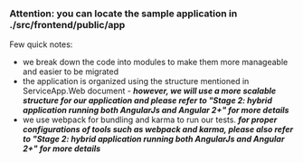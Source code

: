 ### Attention: you can locate the sample application in ./src/frontend/public/app

Few quick notes:

* we break down the code into modules to make them more manageable and easier to be migrated
* the application is organized using the structure mentioned in ServiceApp.Web document - _**however, we will use a more scalable structure for our application and please refer to "Stage 2: hybrid application running both AngularJs and Angular 2+" for more details**_
* we use webpack for bundling and karma to run our tests. _**for proper configurations of tools such as webpack and karma, please also refer to "Stage 2: hybrid application running both AngularJs and Angular 2+" for more details**_
